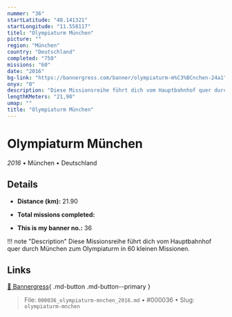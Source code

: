 ```yaml
---
nummer: "36"
startLatitude: "48.141321"
startLongitude: "11.558117"
titel: "Olympiaturm München"
picture: ""
region: "München"
country: "Deutschland"
completed: "750"
missions: "60"
date: "2016"
bg-link: "https://bannergress.com/banner/olympiaturm-m%C3%BCnchen-24a1"
onyx: "0"
description: "Diese Missionsreihe führt dich vom Hauptbahnhof quer durch München zum Olympiaturm in 60 kleinen Missionen."
lengthKMeters: "21,90"
umap: ""
title: "Olympiaturm München"
---
```

# Olympiaturm München

*2016* • München • Deutschland



## Details
- **Distance (km):** 21.90

- **Total missions completed:** 
- **This is my banner no.:** 36


!!! note "Description"
    Diese Missionsreihe führt dich vom Hauptbahnhof quer durch München zum Olympiaturm in 60 kleinen Missionen.



## Links
[🔗 Bannergress](https://bannergress.com/banner/olympiaturm-m%C3%BCnchen-24a1){ .md-button .md-button--primary }



> File: `000036_olympiaturm-mnchen_2016.md` • #000036 • Slug: `olympiaturm-mnchen`
